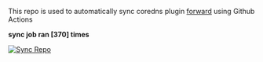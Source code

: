 This repo is used to automatically sync coredns plugin [forward](https://github.com/QZLin/forward) using Github Actions

**sync job ran [370] times**

[![Sync Repo](https://github.com/QZLin/coredns-extract/actions/workflows/sync.yaml/badge.svg)](https://github.com/QZLin/coredns-extract/actions/workflows/sync.yaml)
